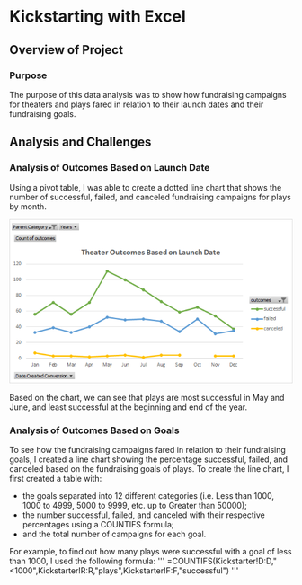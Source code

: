 # Kickstarting with Excel

## Overview of Project

### Purpose
The purpose of this data analysis was to show how fundraising campaigns for theaters and plays fared in relation to their launch dates and their fundraising goals.

## Analysis and Challenges

### Analysis of Outcomes Based on Launch Date
Using a pivot table, I was able to create a dotted line chart that shows the number of successful, failed, and canceled fundraising campaigns for plays by month.

![Theater Outcomes Based on Launch Date](./Resources/Theater_Outcomes_vs_Launch.png)

Based on the chart, we can see that plays are most successful in May and June, and least successful at the beginning and end of the year.

### Analysis of Outcomes Based on Goals
To see how the fundraising campaigns fared in relation to their fundraising goals, I created a line chart showing the percentage successful, failed, and canceled based on the fundraising goals of plays.
To create the line chart, I first created a table with:

- the goals separated into 12 different categories (i.e. Less than 1000, 1000 to 4999, 5000 to 9999, etc. up to Greater than 50000);
- the number successful, failed, and canceled with their respective percentages using a COUNTIFS formula;
- and the total number of campaigns for each goal.

For example, to find out how many plays were successful with a goal of less than 1000, I used the following formula:
'''
=COUNTIFS(Kickstarter!D:D,"<1000",Kickstarter!R:R,"plays",Kickstarter!F:F,"successful")
'''

